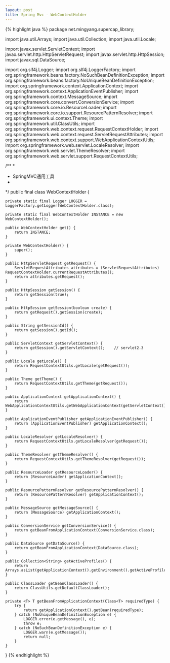 ```yaml
---
layout: post
title: Spring Mvc - WebContextHolder
---
```


{% highlight java %}
package net.mingyang.supercap_library;

import java.util.Arrays;
import java.util.Collection;
import java.util.Locale;

import javax.servlet.ServletContext;
import javax.servlet.http.HttpServletRequest;
import javax.servlet.http.HttpSession;
import javax.sql.DataSource;

import org.slf4j.Logger;
import org.slf4j.LoggerFactory;
import org.springframework.beans.factory.NoSuchBeanDefinitionException;
import org.springframework.beans.factory.NoUniqueBeanDefinitionException;
import org.springframework.context.ApplicationContext;
import org.springframework.context.ApplicationEventPublisher;
import org.springframework.context.MessageSource;
import org.springframework.core.convert.ConversionService;
import org.springframework.core.io.ResourceLoader;
import org.springframework.core.io.support.ResourcePatternResolver;
import org.springframework.ui.context.Theme;
import org.springframework.util.ClassUtils;
import org.springframework.web.context.request.RequestContextHolder;
import org.springframework.web.context.request.ServletRequestAttributes;
import org.springframework.web.context.support.WebApplicationContextUtils;
import org.springframework.web.servlet.LocaleResolver;
import org.springframework.web.servlet.ThemeResolver;
import org.springframework.web.servlet.support.RequestContextUtils;

/**
 * 
 * SpringMVC通用工具 
 *
 */
public final class WebContextHolder {  
    
    private static final Logger LOGGER = LoggerFactory.getLogger(WebContextHolder.class);  
      
    private static final WebContextHolder INSTANCE = new WebContextHolder();  
      
    public WebContextHolder get() {  
        return INSTANCE;  
    }  
  
    private WebContextHolder() {  
        super();  
    }  
    
    public HttpServletRequest getRequest() {  
        ServletRequestAttributes attributes = (ServletRequestAttributes) RequestContextHolder.currentRequestAttributes();  
        return attributes.getRequest();  
    }  
      
    public HttpSession getSession() {  
        return getSession(true);  
    }  
      
    public HttpSession getSession(boolean create) {  
        return getRequest().getSession(create);  
    }  
      
    public String getSessionId() {  
        return getSession().getId();  
    }  
      
    public ServletContext getServletContext() {  
        return getSession().getServletContext();    // servlet2.3  
    }  
      
    public Locale getLocale() {  
        return RequestContextUtils.getLocale(getRequest());  
    }  
      
    public Theme getTheme() {  
        return RequestContextUtils.getTheme(getRequest());  
    }  
  
    public ApplicationContext getApplicationContext() {  
        return WebApplicationContextUtils.getWebApplicationContext(getServletContext());  
    }  
      
    public ApplicationEventPublisher getApplicationEventPublisher() {  
        return (ApplicationEventPublisher) getApplicationContext();  
    }  
      
    public LocaleResolver getLocaleResolver() {  
        return RequestContextUtils.getLocaleResolver(getRequest());  
    }  
      
    public ThemeResolver getThemeResolver() {  
        return RequestContextUtils.getThemeResolver(getRequest());  
    }  
      
    public ResourceLoader getResourceLoader() {  
        return (ResourceLoader) getApplicationContext();  
    }  
      
    public ResourcePatternResolver getResourcePatternResolver() {  
        return (ResourcePatternResolver) getApplicationContext();  
    }  
  
    public MessageSource getMessageSource() {  
        return (MessageSource) getApplicationContext();  
    }  
      
    public ConversionService getConversionService() {  
        return getBeanFromApplicationContext(ConversionService.class);  
    }  
  
    public DataSource getDataSource() {  
        return getBeanFromApplicationContext(DataSource.class);  
    }  
  
    public Collection<String> getActiveProfiles() {  
        return Arrays.asList(getApplicationContext().getEnvironment().getActiveProfiles());  
    }  
      
    public ClassLoader getBeanClassLoader() {  
        return ClassUtils.getDefaultClassLoader();  
    }  
  
    private <T> T getBeanFromApplicationContext(Class<T> requiredType) {  
        try {  
            return getApplicationContext().getBean(requiredType);  
        } catch (NoUniqueBeanDefinitionException e) {  
            LOGGER.error(e.getMessage(), e);  
            throw e;  
        } catch (NoSuchBeanDefinitionException e) {  
            LOGGER.warn(e.getMessage());  
            return null;  
        }  
    }
}
{% endhighlight %}